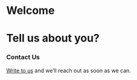 # Welcome

# Tell us about you?

<!-- <div data-tf-widget="bLgcSksN" data-tf-iframe-props="title=Best version of ME" data-tf-medium="snippet" style="width:100%;height:400px;"></div><script src="//embed.typeform.com/next/embed.js"></script>
 -->
### Contact Us
[Write to us](mailto:app.multiplex@gmail.com) and we’ll reach out as soon as we can.
